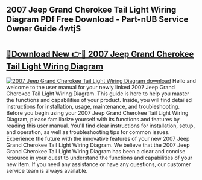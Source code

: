 ## 2007 Jeep Grand Cherokee Tail Light Wiring Diagram PDf Free Download - Part-nUB Service Owner Guide 4wtjS

# <h2><a href="http://dfl8v93.blite.top/?on=2007+Jeep+Grand+Cherokee+Tail+Light+Wiring+Diagram">🔗Download New 👉🔴 2007 Jeep Grand Cherokee Tail Light Wiring Diagram</a></h2>

[![2007 Jeep Grand Cherokee Tail Light Wiring Diagram download](https://i.imgur.com/lujVjoI.png)](http://dfl8v93.blite.top/?on=2007+Jeep+Grand+Cherokee+Tail+Light+Wiring+Diagram)
Hello and welcome to the user manual for your newly linked 2007 Jeep Grand Cherokee Tail Light Wiring Diagram. This guide is here to help you master the functions and capabilities of your product. Inside, you will find detailed instructions for installation, usage, maintenance, and troubleshooting. Before you begin using your 2007 Jeep Grand Cherokee Tail Light Wiring Diagram, please familiarize yourself with its functions and features by reading this user manual. You'll find clear instructions for installation, setup, and operation, as well as troubleshooting tips for common issues. Experience the future with the innovative features of your new 2007 Jeep Grand Cherokee Tail Light Wiring Diagram. We believe that the 2007 Jeep Grand Cherokee Tail Light Wiring Diagram has been a clear and concise resource in your quest to understand the functions and capabilities of your new item. If you need any assistance or have any questions, our customer service team is always available.
